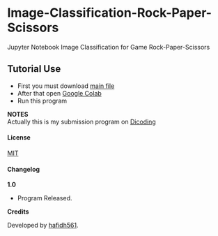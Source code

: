 # Image-Classification-Rock-Paper-Scissors
Jupyter Notebook Image Classification for Game Rock-Paper-Scissors

## Tutorial Use

- First you must download [main file](./Image%20Classification%20Rock-Paper-Scissors.ipynb)
- After that open [Google Colab](https://colab.research.google.com/)
- Run this program

**NOTES**   
Actually this is my submission program on [Dicoding](https://www.dicoding.com/)

#### License

[MIT](./LICENSE)

#### Changelog

**1.0**

- Program Released.

**Credits**

Developed by [hafidh561](https://github.com/hafidh561).
